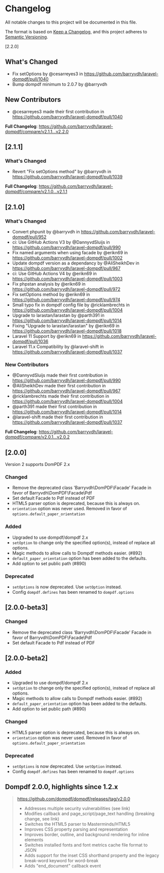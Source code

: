 # Changelog
All notable changes to this project will be documented in this file.

The format is based on [Keep a Changelog](https://keepachangelog.com/en/1.0.0/),
and this project adheres to [Semantic Versioning](https://semver.org/spec/v2.0.0.html).

[2.2.0]
## What's Changed
* Fix setOptions by @cesarreyes3 in https://github.com/barryvdh/laravel-dompdf/pull/1040
* Bump dompdf minimum to 2.0.7  by @barryvdh 

## New Contributors
* @cesarreyes3 made their first contribution in https://github.com/barryvdh/laravel-dompdf/pull/1040

**Full Changelog**: https://github.com/barryvdh/laravel-dompdf/compare/v2.1.1...v2.2.0

## [2.1.1]
### What's Changed
* Revert "Fix setOptions method" by @barryvdh in https://github.com/barryvdh/laravel-dompdf/pull/1039

**Full Changelog**: https://github.com/barryvdh/laravel-dompdf/compare/v2.1.0...v2.1.1

## [2.1.0]
### What's Changed
* Convert phpunit by @barryvdh in https://github.com/barryvdh/laravel-dompdf/pull/952
* ci: Use GitHub Actions V3 by @DannyvdSluijs in https://github.com/barryvdh/laravel-dompdf/pull/990
* Fix named arguments when using facade by @erikn69 in https://github.com/barryvdh/laravel-dompdf/pull/1002
* Update dompdf version as a dependancy by @AliSheikhDev in https://github.com/barryvdh/laravel-dompdf/pull/967
* ci: Use GitHub Actions V4 by @erikn69 in https://github.com/barryvdh/laravel-dompdf/pull/1003
* Fix phpstan analysis by @erikn69 in https://github.com/barryvdh/laravel-dompdf/pull/972
* Fix setOptions method by @erikn69 in https://github.com/barryvdh/laravel-dompdf/pull/974
* Small typo fix in dompdf config file by @ricklambrechts in https://github.com/barryvdh/laravel-dompdf/pull/1004
* Upgrade to larastan/larastan by @parth391 in https://github.com/barryvdh/laravel-dompdf/pull/1014
* Fixing "Upgrade to larastan/larastan" by @erikn69 in https://github.com/barryvdh/laravel-dompdf/pull/1018
* Laravel 11 Support by @erikn69 in https://github.com/barryvdh/laravel-dompdf/pull/1036
* Laravel 11.x Compatibility by @laravel-shift in https://github.com/barryvdh/laravel-dompdf/pull/1037

### New Contributors
* @DannyvdSluijs made their first contribution in https://github.com/barryvdh/laravel-dompdf/pull/990
* @AliSheikhDev made their first contribution in https://github.com/barryvdh/laravel-dompdf/pull/967
* @ricklambrechts made their first contribution in https://github.com/barryvdh/laravel-dompdf/pull/1004
* @parth391 made their first contribution in https://github.com/barryvdh/laravel-dompdf/pull/1014
* @laravel-shift made their first contribution in https://github.com/barryvdh/laravel-dompdf/pull/1037

**Full Changelog**: https://github.com/barryvdh/laravel-dompdf/compare/v2.0.1...v2.0.2

## [2.0.0]

Version 2 supports DomPDF 2.x

### Changed
- Remove the deprecated class 'Barryvdh\DomPDF\Facade' Facade in favor of Barryvdh\DomPDF\Facade\Pdf
- Set default Facade to Pdf instead of PDF
- HTML5 parser option is deprecated, because this is always on.
- `orientation` option was never used. Removed in favor of `options.default_paper_orientation`

### Added
- Upgraded to use dompdf/dompdf 2.x
- `setOption` to change only the specified option(s), instead of replace all options. 
- Magic methods to allow calls to Dompdf methods easier. (#892)
- `default_paper_orientation` option has been added to the defaults.
- Add option to set public path (#890)

### Deprecated
- `setOptions` is now deprecated. Use `setOption` instead.
- Config `dompdf.defines` has been renamed to `dompdf.options`


## [2.0.0-beta3]
### Changed
- Remove the deprecated class 'Barryvdh\DomPDF\Facade' Facade in favor of Barryvdh\DomPDF\Facade\Pdf
- Set default Facade to Pdf instead of PDF

## [2.0.0-beta2]

### Added
- Upgraded to use dompdf/dompdf 2.x
- `setOption` to change only the specified option(s), instead of replace all options. 
- Magic methods to allow calls to Dompdf methods easier. (#892)
- `default_paper_orientation` option has been added to the defaults.
- Add option to set public path (#890)

### Changed
- HTML5 parser option is deprecated, because this is always on.
- `orientation` option was never used. Removed in favor of `options.default_paper_orientation`

### Deprecated
- `setOptions` is now deprecated. Use `setOption` instead.
- Config `dompdf.defines` has been renamed to `dompdf.options`


## Dompdf 2.0.0, highlights since 1.2.x
> https://github.com/dompdf/dompdf/releases/tag/v2.0.0
> - Addresses multiple security vulnerabilities (see link)
> - Modifies callback and page_script/page_text handling (breaking change, see link)
> - Switches the HTML5 parser to Masterminds/HTML5
> - Improves CSS property parsing and representation
> - Improves border, outline, and background rendering for inline elements
> - Switches installed fonts and font metrics cache file format to JSON
> - Adds support for the inset CSS shorthand property and the legacy break-word keyword for word-break
> - Adds "end_document" callback event
